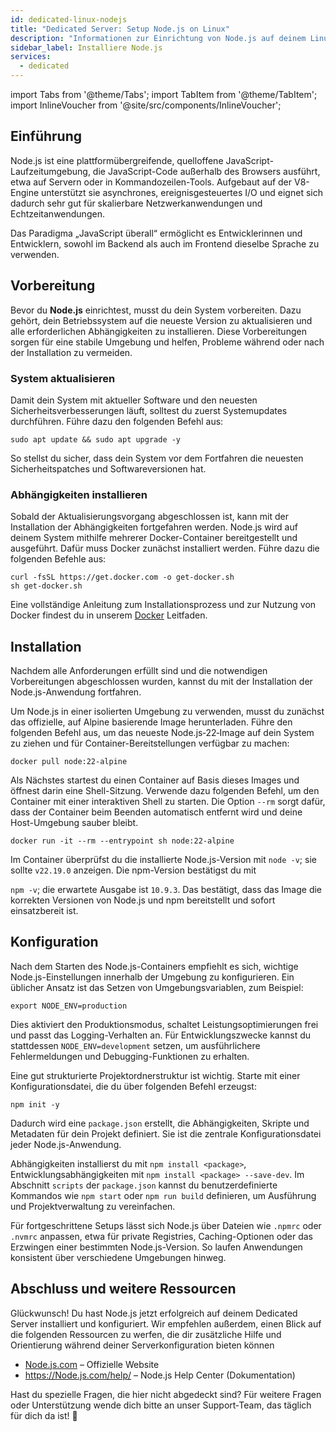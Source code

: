 ```yaml
---
id: dedicated-linux-nodejs
title: "Dedicated Server: Setup Node.js on Linux"
description: "Informationen zur Einrichtung von Node.js auf deinem Linux Dedicated Server von ZAP-Hosting – ZAP-Hosting.com Dokumentation"
sidebar_label: Installiere Node.js
services:
  - dedicated
---
```


import Tabs from '@theme/Tabs';
import TabItem from '@theme/TabItem';
import InlineVoucher from '@site/src/components/InlineVoucher';

## Einführung

Node.js ist eine plattformübergreifende, quelloffene JavaScript-Laufzeitumgebung, die JavaScript-Code außerhalb des Browsers ausführt, etwa auf Servern oder in Kommandozeilen-Tools. Aufgebaut auf der V8-Engine unterstützt sie asynchrones, ereignisgesteuertes I/O und eignet sich dadurch sehr gut für skalierbare Netzwerkanwendungen und Echtzeitanwendungen. 

Das Paradigma „JavaScript überall“ ermöglicht es Entwicklerinnen und Entwicklern, sowohl im Backend als auch im Frontend dieselbe Sprache zu verwenden.  



<InlineVoucher />



## Vorbereitung

Bevor du **Node.js** einrichtest, musst du dein System vorbereiten. Dazu gehört, dein Betriebssystem auf die neueste Version zu aktualisieren und alle erforderlichen Abhängigkeiten zu installieren. Diese Vorbereitungen sorgen für eine stabile Umgebung und helfen, Probleme während oder nach der Installation zu vermeiden.


### System aktualisieren
Damit dein System mit aktueller Software und den neuesten Sicherheitsverbesserungen läuft, solltest du zuerst Systemupdates durchführen. Führe dazu den folgenden Befehl aus:

```
sudo apt update && sudo apt upgrade -y
```
So stellst du sicher, dass dein System vor dem Fortfahren die neuesten Sicherheitspatches und Softwareversionen hat.

### Abhängigkeiten installieren
Sobald der Aktualisierungsvorgang abgeschlossen ist, kann mit der Installation der Abhängigkeiten fortgefahren werden. Node.js wird auf deinem System mithilfe mehrerer Docker-Container bereitgestellt und ausgeführt. Dafür muss Docker zunächst installiert werden. Führe dazu die folgenden Befehle aus: 

```
curl -fsSL https://get.docker.com -o get-docker.sh
sh get-docker.sh
```

Eine vollständige Anleitung zum Installationsprozess und zur Nutzung von Docker findest du in unserem [Docker](vserver-linux-docker.md) Leitfaden.



## Installation

Nachdem alle Anforderungen erfüllt sind und die notwendigen Vorbereitungen abgeschlossen wurden, kannst du mit der Installation der Node.js-Anwendung fortfahren.


Um Node.js in einer isolierten Umgebung zu verwenden, musst du zunächst das offizielle, auf Alpine basierende Image herunterladen. Führe den folgenden Befehl aus, um das neueste Node.js‑22‑Image auf dein System zu ziehen und für Container-Bereitstellungen verfügbar zu machen:

```
docker pull node:22-alpine
```

Als Nächstes startest du einen Container auf Basis dieses Images und öffnest darin eine Shell-Sitzung. Verwende dazu folgenden Befehl, um den Container mit einer interaktiven Shell zu starten. Die Option `--rm` sorgt dafür, dass der Container beim Beenden automatisch entfernt wird und deine Host-Umgebung sauber bleibt.  

```
docker run -it --rm --entrypoint sh node:22-alpine
```

Im Container überprüfst du die installierte Node.js-Version mit `node -v`; sie sollte `v22.19.0` anzeigen. Die npm-Version bestätigst du mit

`npm -v`; die erwartete Ausgabe ist `10.9.3`. Das bestätigt, dass das Image die korrekten Versionen von Node.js und npm bereitstellt und sofort einsatzbereit ist.





## Konfiguration

Nach dem Starten des Node.js-Containers empfiehlt es sich, wichtige Node.js-Einstellungen innerhalb der Umgebung zu konfigurieren. Ein üblicher Ansatz ist das Setzen von Umgebungsvariablen, zum Beispiel:

```
export NODE_ENV=production
```

Dies aktiviert den Produktionsmodus, schaltet Leistungsoptimierungen frei und passt das Logging-Verhalten an. Für Entwicklungszwecke kannst du stattdessen `NODE_ENV=development` setzen, um ausführlichere Fehlermeldungen und Debugging-Funktionen zu erhalten.  

Eine gut strukturierte Projektordnerstruktur ist wichtig. Starte mit einer Konfigurationsdatei, die du über folgenden Befehl erzeugst:

```
npm init -y
```

Dadurch wird eine `package.json` erstellt, die Abhängigkeiten, Skripte und Metadaten für dein Projekt definiert. Sie ist die zentrale Konfigurationsdatei jeder Node.js-Anwendung.  

Abhängigkeiten installierst du mit `npm install <package>`, Entwicklungsabhängigkeiten mit `npm install <package> --save-dev`. Im Abschnitt `scripts` der `package.json` kannst du benutzerdefinierte Kommandos wie `npm start` oder `npm run build` definieren, um Ausführung und Projektverwaltung zu vereinfachen.  

Für fortgeschrittene Setups lässt sich Node.js über Dateien wie `.npmrc` oder `.nvmrc` anpassen, etwa für private Registries, Caching-Optionen oder das Erzwingen einer bestimmten Node.js-Version. So laufen Anwendungen konsistent über verschiedene Umgebungen hinweg.



## Abschluss und weitere Ressourcen

Glückwunsch! Du hast Node.js jetzt erfolgreich auf deinem Dedicated Server installiert und konfiguriert. Wir empfehlen außerdem, einen Blick auf die folgenden Ressourcen zu werfen, die dir zusätzliche Hilfe und Orientierung während deiner Serverkonfiguration bieten können

- [Node.js.com](https://Node.js.com/) – Offizielle Website
- https://Node.js.com/help/ – Node.js Help Center (Dokumentation)

Hast du spezielle Fragen, die hier nicht abgedeckt sind? Für weitere Fragen oder Unterstützung wende dich bitte an unser Support‑Team, das täglich für dich da ist! 🙂